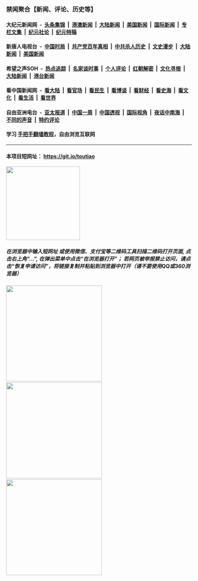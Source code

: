 ### 禁闻聚合【新闻、评论、历史等】

#### 大纪元新闻网 &nbsp;-&nbsp; [头条集锦](indexes/E头条集锦.md?t=02101133) &nbsp;|&nbsp; [港澳新闻](indexes/E港澳新闻.md?t=02101133)  &nbsp;|&nbsp; [大陆新闻](indexes/E大陆新闻.md?t=02101133) &nbsp;|&nbsp; [美国新闻](indexes/E美国新闻.md?t=02101133) &nbsp;|&nbsp; [国际新闻](indexes/E国际新闻.md?t=02101133) &nbsp;|&nbsp; [专栏文集](indexes/E专栏文集.md?t=02101133) &nbsp;|&nbsp; [纪元社论](indexes/E纪元社论.md?t=02101133) &nbsp;|&nbsp; [纪元特稿](indexes/E纪元特稿.md?t=02101133) 

#### 新唐人电视台 &nbsp;-&nbsp; [中国时局](indexes/N中国时局.md?t=02101133) &nbsp;|&nbsp; [共产党百年真相](indexes/N共产党百年真相.md?t=02101133) &nbsp;|&nbsp; [中共杀人历史](indexes/N中共杀人历史.md?t=02101133) &nbsp;|&nbsp; [文史漫步](indexes/N文史漫步.md?t=02101133) &nbsp;|&nbsp; [大陆新闻](indexes/N大陆新闻.md?t=02101133) &nbsp;|&nbsp; [美国新闻](indexes/N美国新闻.md?t=02101133)

#### 希望之声SOH &nbsp;-&nbsp; [热点追踪](indexes/H热点追踪.md?t=02101133) &nbsp;|&nbsp; [名家谈时事](indexes/H名家谈时事.md?t=02101133) &nbsp;|&nbsp; [个人评论](indexes/H个人评论.md?t=02101133)  &nbsp;|&nbsp; [红朝解密](indexes/H红朝解密.md?t=02101133) &nbsp;|&nbsp; [文化寻根](indexes/H文化寻根.md?t=02101133) &nbsp;|&nbsp; [大陆新闻](indexes/H大陆新闻.md?t=02101133) &nbsp;|&nbsp; [港台新闻](indexes/H港台新闻.md?t=02101133)

#### 看中国新闻网 &nbsp;-&nbsp; [看大陆](indexes/S看大陆.md?t=02101133) &nbsp;|&nbsp; [看官场](indexes/S看官场.md?t=02101133) &nbsp;|&nbsp; [看民生](indexes/S看民生.md?t=02101133)  &nbsp;|&nbsp; [看博谈](indexes/S看博谈.md?t=02101133) &nbsp;|&nbsp; [看财经](indexes/S看财经.md?t=02101133) &nbsp;|&nbsp; [看史海](indexes/S看史海.md?t=02101133) &nbsp;|&nbsp; [看文化](indexes/S看文化.md?t=02101133) &nbsp;|&nbsp; [看生活](indexes/S看生活.md?t=02101133) &nbsp;|&nbsp; [看世界](indexes/S看世界.md?t=02101133)

#### 自由亚洲电台 &nbsp;-&nbsp; [亚太报道](indexes/R亚太报道.md?t=02101133) &nbsp;|&nbsp; [中国一周](indexes/R中国一周.md?t=02101133) &nbsp;|&nbsp; [中国透视](indexes/R中国透视.md?t=02101133)  &nbsp;|&nbsp; [国际视角](indexes/R国际视角.md?t=02101133) &nbsp;|&nbsp; [夜话中南海](indexes/R夜话中南海.md?t=02101133) &nbsp;|&nbsp; [不同的声音](indexes/R不同的声音.md?t=02101133) &nbsp;|&nbsp; [特约评论](indexes/R特约评论.md?t=02101133)

#### 学习 [手把手翻墙教程](https://github.com/gfw-breaker/guides/wiki)，自由浏览互联网

----

#### 本项目短网址： https://git.io/toutiao
<img src="https://raw.githubusercontent.com/gfw-breaker/banned-news/master/scripts/img/qr.png" width="200px"/>  

##### 在浏览器中输入短网址 或使用微信、支付宝等二维码工具扫描二维码打开页面, 点击右上角"...", 在弹出菜单中点击“在浏览器打开”； 若网页被举报禁止访问，请点击“恢复申请访问”，将链接复制并粘贴到浏览器中打开（请不要使用QQ或360浏览器）

<img src="https://raw.githubusercontent.com/gfw-breaker/banned-news/master/scripts/img/1.png" width="260px"/> &nbsp; <img src="https://raw.githubusercontent.com/gfw-breaker/banned-news/master/scripts/img/2.png" width="260px"/> &nbsp; <img src="https://raw.githubusercontent.com/gfw-breaker/banned-news/master/scripts/img/3.png" width="260px"/>

